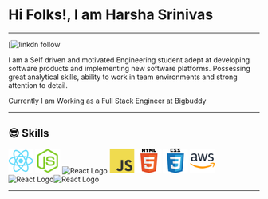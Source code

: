 <h1> Hi Folks!, I am Harsha Srinivas</h1>

---
[![linkdn follow]((https://www.linkedin.com/in/harsha-srinivas-621b26199/))



I am a Self driven and motivated Engineering student adept at developing software products and
implementing new software platforms. Possessing great analytical skills, ability to work in team environments and strong attention to detail.

Currently I am Working as a Full Stack Engineer at Bigbuddy


---
<h2>😎 Skills</h2>

<img src ="https://github.com/devicons/devicon/blob/master/icons/react/react-original.svg" alt = "React Logo" width ="50" height ="50"/>   <img src ="https://github.com/devicons/devicon/blob/master/icons/nodejs/nodejs-original.svg" alt = "React Logo" width ="50" height ="50"/>      <img src="https://cdn.worldvectorlogo.com/logos/next-1.svg" alt = "React Logo" width ="50" height ="50"/>          <img src ="https://github.com/devicons/devicon/blob/master/icons/javascript/javascript-original.svg" alt = "React Logo" width ="50" height ="50"/>  <img src ="https://github.com/devicons/devicon/blob/master/icons/html5/html5-original-wordmark.svg" alt = "React Logo" width ="50" height ="50"/>  <img src ="https://github.com/devicons/devicon/blob/master/icons/css3/css3-original-wordmark.svg" alt = "React Logo" width ="50" height ="50"/>   <img src ="https://github.com/devicons/devicon/blob/master/icons/amazonwebservices/amazonwebservices-original-wordmark.svg" alt = "React Logo" width ="50" height ="50"/>      <img src ="https://cdn.worldvectorlogo.com/logos/bootstrap-4.svg" alt = "React Logo" width ="50" height ="50"/><img src ="https://cdn.worldvectorlogo.com/logos/docker.svg" alt = "React Logo" width ="50" height ="50"/>

---
